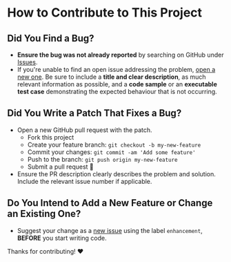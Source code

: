 # How to Contribute to This Project

## Did You Find a Bug?

- **Ensure the bug was not already reported** by searching on GitHub
  under [Issues][issues].
- If you're unable to find an open issue addressing the problem,
  [open a new one][new-issue]. Be sure to include a **title and clear
  description**, as much relevant information as possible, and a **code
  sample** or an **executable test case** demonstrating the expected
  behaviour that is not occurring.

## Did You Write a Patch That Fixes a Bug?

- Open a new GitHub pull request with the patch.
    - Fork this project
    - Create your feature branch: `git checkout -b my-new-feature`
    - Commit your changes: `git commit -am 'Add some feature'`
    - Push to the branch: `git push origin my-new-feature`
    - Submit a pull request :tada:
- Ensure the PR description clearly describes the problem and solution.
  Include the relevant issue number if applicable.

## Do You Intend to Add a New Feature or Change an Existing One?

- Suggest your change as a [new issue][new-issue] using the label
  `enhancement`, **BEFORE** you start writing code.

Thanks for contributing! :heart:

[//]: # (Change the URL's below to your own project information)

[issues]: https://github.com/justinhartman/.github/issues
[new-issue]: https://github.com/justinhartman/.github/issues/new
